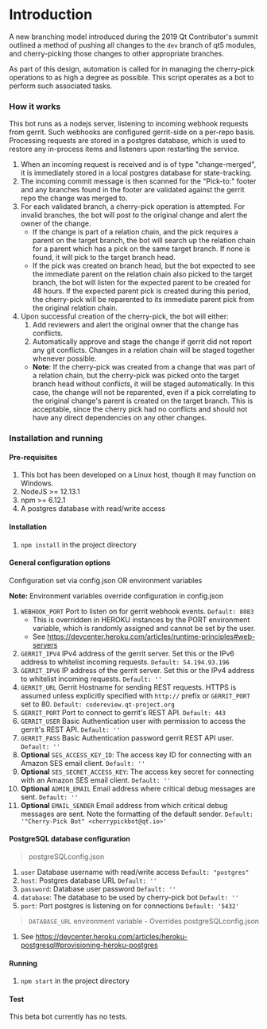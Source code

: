 # Introduction
A new branching model introduced during the 2019 Qt Contributor's summit
outlined a method of pushing all changes to the `dev` branch of qt5
modules, and cherry-picking those changes to other appropriate branches.

As part of this design, automation is called for in managing the
cherry-pick operations to as high a degree as possible. This script
operates as a bot to perform such associated tasks.

### How it works
This bot runs as a nodejs server, listening to incoming webhook requests
from gerrit. Such webhooks are configured gerrit-side on a per-repo basis.
Processing requests are stored in a postgres database, which is used
to restore any in-process items and listeners upon restarting the service.

1. When an incoming request is received and is of type "change-merged",
   it is immediately stored in a local postgres database for state-tracking.
2. The incoming commit message is then scanned for the "Pick-to:" footer
   and any branches found in the footer are validated against the gerrit
   repo the change was merged to.
3. For each validated branch, a cherry-pick operation is attempted. For
   invalid branches, the bot will post to the original change and alert the
   owner of the change.
    -  If the change is part of a relation chain, and the pick
       requires a parent on the target branch, the bot will search up the
       relation chain for a parent which has a pick on the same target branch.
       If none is found, it will pick to the target branch head.
    -  If the pick was created on branch head, but the bot expected to see
       the immediate parent on the relation chain also picked to the target
       branch, the bot will listen for the expected parent to be created
       for 48 hours. If the expected parent pick is created during this
       period, the cherry-pick will be reparented to its immediate parent
       pick from the original relation chain.
4. Upon successful creation of the cherry-pick, the bot will either:
    1. Add reviewers and alert the original owner that the change has
       conflicts.
    2. Automatically approve and stage the change if gerrit did not
       report any git conflicts. Changes in a relation chain will be staged
       together whenever possible.
    -  **Note**: If the cherry-pick was created from a change that was part of
       a relation chain, but the cherry-pick was picked onto the target
       branch head without conflicts, it will be staged automatically.
       In this case, the change will not be reparented, even if a pick
       correlating to the original change's parent is created on the
       target branch. This is acceptable, since the cherry pick had no
       conflicts and should not have any direct dependencies on
       any other changes.

### Installation and running

#### Pre-requisites
1. This bot has been developed on a Linux host, though it may function
   on Windows.
2. NodeJS >= 12.13.1
3. npm >= 6.12.1
4. A postgres database with read/write access

#### Installation
1. `npm install` in the project directory

#### General configuration options
Configuration set via config.json OR environment variables

**Note:** Environment variables override configuration in config.json

1. `WEBHOOK_PORT` Port to listen on for gerrit webhook events. `Default: 8083`
   - This is overridden in HEROKU instances by the PORT environment variable,
     which is randomly assigned and cannot be set by the user.
   - See https://devcenter.heroku.com/articles/runtime-principles#web-servers
2. `GERRIT_IPV4` IPv4 address of the gerrit server. Set this or the IPv6
   address to whitelist incoming requests. `Default: 54.194.93.196`
3. `GERRIT_IPV6` IP address of the gerrit server. Set this or the IPv4 address
   to whitelist incoming requests. `Default: ''`
4. `GERRIT_URL` Gerrit Hostname for sending REST requests. HTTPS is assumed
   unless explicitly specified with `http://` prefix or `GERRIT_PORT` set to 80.
   `Default: codereview.qt-project.org`
5. `GERRIT_PORT` Port to connect to gerrit's REST API. `Default: 443`
6. `GERRIT_USER` Basic Authentication user with permission to access the
   gerrit's REST API. `Default: ''`
7. `GERRIT_PASS` Basic Authentication password gerrit REST API user.
   `Default: ''`
8. **Optional** `SES_ACCESS_KEY_ID`: The access key ID for connecting with an Amazon SES
   email client. `Default: ''`
9. **Optional** `SES_SECRET_ACCESS_KEY`: The access key secret for connecting with an Amazon
   SES email client. `Default: ''`
10. **Optional** `ADMIN_EMAIL` Email address where critical debug messages are sent.
   `Default: ''`
11. **Optional** `EMAIL_SENDER` Email address from which critical debug messages are sent.
   Note the formatting of the default sender.
   `Default: '"Cherry-Pick Bot" <cherrypickbot@qt.io>'`

#### PostgreSQL database configuration
> postgreSQLconfig.json
1. `user` Database username with read/write access `Default: "postgres"`
2. `host`: Postgres database URL `Default: ''`
3. `password`: Database user password `Default: ''`
4. `database`: The database to be used by cherry-pick bot `Default: ''`
5. `port`: Port postgres is listening on for connections `Default: '5432'`

> `DATABASE_URL` environment variable - Overrides postgreSQLconfig.json
1. See https://devcenter.heroku.com/articles/heroku-postgresql#provisioning-heroku-postgres

#### Running
1. `npm start` in the project directory

#### Test
This beta bot currently has no tests.
